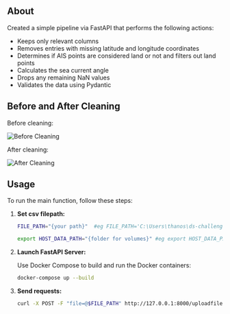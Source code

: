 
## About

Created a simple pipeline via FastAPI that performs the following actions:
  - Keeps only relevant columns
  - Removes entries with missing latitude and longitude coordinates
  - Determines if AIS points are considered land or not and filters out land points
  - Calculates the sea current angle
  - Drops any remaining NaN values
  - Validates the data using Pydantic

## Before and After Cleaning

Before cleaning:

![Before Cleaning](https://ibb.co/QNDd4Wm)

After cleaning:

![After Cleaning](https://ibb.co/PmJxN9Y)


## Usage

To run the main function, follow these steps:

1. **Set csv filepath:**

   ```bash
   FILE_PATH="{your path}"  #eg FILE_PATH='C:\Users\thanos\ds-challenge-1\data\raw\DBdataset.csv'
   ```
   ```bash
   export HOST_DATA_PATH="{folder for volumes}" #eg export HOST_DATA_PATH="/c/Users/thanos/ds-challenge-1"

2. **Launch FastAPI Server:**

   Use Docker Compose to build and run the Docker containers:

   ```bash
   docker-compose up --build

3. **Send requests:**
    ```bash
   curl -X POST -F "file=@$FILE_PATH" http://127.0.0.1:8000/uploadfile/
    ```

